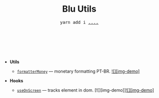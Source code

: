 <div align="center">
  <h1>  
    Blu Utils 
  </h1>
  <pre>yarn add i <a href="...">....</a></pre>
  <br />
  <br />
  <br />
  <br />
  <br />
</div>

- **Utils**
  - [`formatterMoney`](./docs/formatterMoney.md) &mdash; monetary formatting PT-BR. [![][img-demo]](htts://codesandbox.io)

  
- **Hooks**
  - [`useOnScreen`](./docs/useOnScreen.md) &mdash; tracks element in dom. [![][img-demo]][![][img-demo]](htts://codesandbox.io)
